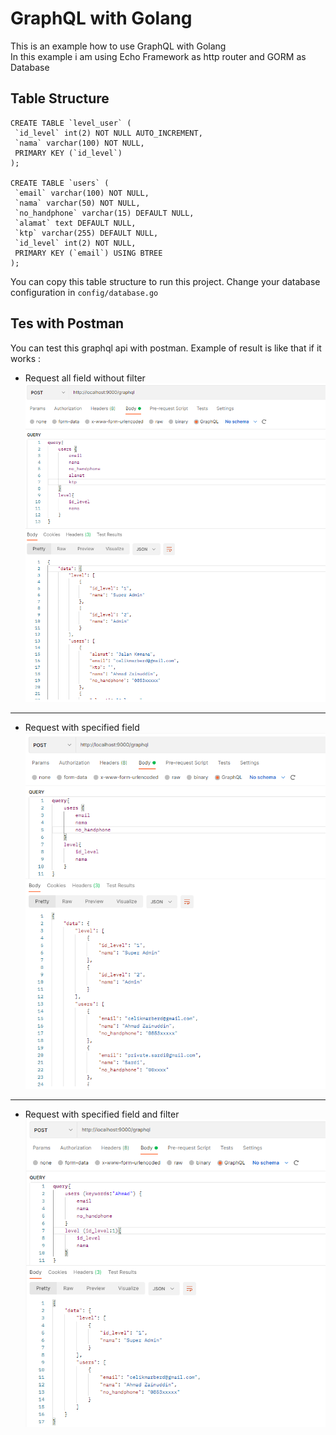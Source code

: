 # GraphQL with Golang #
This is an example how to use GraphQL with Golang <br/>
In this example i am using Echo Framework as http router and GORM as Database

## Table Structure ##
```
CREATE TABLE `level_user` (
 `id_level` int(2) NOT NULL AUTO_INCREMENT,
 `nama` varchar(100) NOT NULL,
 PRIMARY KEY (`id_level`)
);

CREATE TABLE `users` (
 `email` varchar(100) NOT NULL,
 `nama` varchar(50) NOT NULL,
 `no_handphone` varchar(15) DEFAULT NULL,
 `alamat` text DEFAULT NULL,
 `ktp` varchar(255) DEFAULT NULL,
 `id_level` int(2) NOT NULL,
 PRIMARY KEY (`email`) USING BTREE
);
```
You can copy this table structure to run this project. Change your database configuration in `config/database.go`

## Tes with Postman ##
You can test this graphql api with postman. Example of result is like that if it works : <br/>
- Request all field without filter<br/>
![](01.png)<br/>
----------
- Request with specified field<br/>
![](02.png) <br/>
----------
- Request with specified field and filter<br/>
![](03.png)